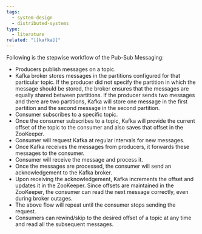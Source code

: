 ```yaml
---
tags:
  - system-design
  - distributed-systems
type:
  - literature
related: "[[kafka]]"
---
```

Following is the stepwise workflow of the Pub-Sub Messaging:
- Producers publish messages on a topic.
- Kafka broker stores messages in the partitions configured for that particular topic. If the producer did not specify the partition in which the message should be stored, the broker ensures that the messages are equally shared between partitions. If the producer sends two messages and there are two partitions, Kafka will store one message in the first partition and the second message in the second partition.
- Consumer subscribes to a specific topic.
- Once the consumer subscribes to a topic, Kafka will provide the current offset of the topic to the consumer and also saves that offset in the ZooKeeper.
- Consumer will request Kafka at regular intervals for new messages.
- Once Kafka receives the messages from producers, it forwards these messages to the consumer.
- Consumer will receive the message and process it.
- Once the messages are processed, the consumer will send an acknowledgement to the Kafka broker.
- Upon receiving the acknowledgement, Kafka increments the offset and updates it in the ZooKeeper. Since offsets are maintained in the ZooKeeper, the consumer can read the next message correctly, even during broker outages.
- The above flow will repeat until the consumer stops sending the request.
- Consumers can rewind/skip to the desired offset of a topic at any time and read all the subsequent messages.
